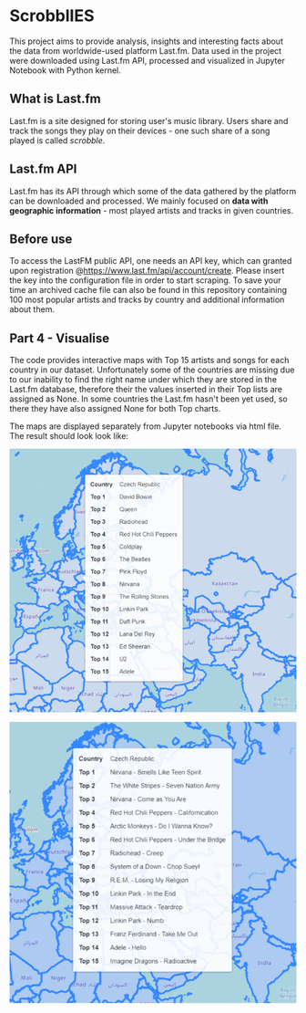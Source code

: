# ScrobblIES
This project aims to provide analysis, insights and interesting facts about the data from worldwide-used platform Last.fm. Data used in the project were downloaded using Last.fm API, processed and visualized in Jupyter Notebook with Python kernel.

## What is Last.fm
Last.fm is a site designed for storing user's music library. Users share and track the songs they play on their devices - one such share of a song played is called _scrobble_.

## Last.fm API
Last.fm has its API through which some of the data gathered by the platform can be downloaded and processed. We mainly focused on __data with geographic information__ - most played artists and tracks in given countries. 

## Before use
To access the LastFM public API, one needs an API key, which can granted upon registration @https://www.last.fm/api/account/create. Please insert the key into the configuration file in order to start scraping. To save your time an archived cache file can also be found in this repository containing 100 most popular artists and tracks by country and additional information about them.

## Part 4 - Visualise
The code provides interactive maps with Top 15 artists and songs for each country in our dataset. Unfortunately some of the countries are missing due to our inability to find the right name under which they are stored in the Last.fm database, therefore their the values inserted in their Top lists are assigned as None. In some countries the Last.fm hasn't been yet used, so there they have also assigned None for both Top charts.

The maps are displayed separately from Jupyter notebooks via html file. The result should look look like:

![alt text](https://raw.githubusercontent.com/petrpham/ScrobblIES/master/cz_top15artists.PNG)

![alt text](https://raw.githubusercontent.com/petrpham/ScrobblIES/master/cz_top15tracks.PNG)
